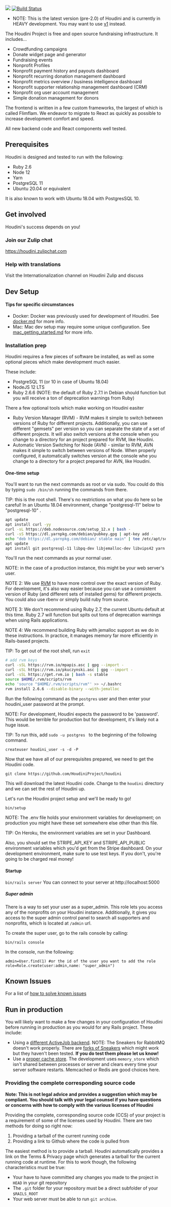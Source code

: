 [![](https://img.shields.io/badge/zulip-join_chat-brightgreen.svg)](https://houdini.zulipchat.com) [![Build Status](https://travis-ci.com/houdiniproject/houdini.svg?branch=master)](https://travis-ci.com/houdiniproject/houdini)

* NOTE: This is the latest version (pre-2.0) of Houdini and 
is currently in HEAVY development. You may want
to use 
[v1](https://github.com/houdiniproject/houdini/tree/1-0-stable) 
instead.


The Houdini Project is free and open source fundraising infrastructure. It includes...
- Crowdfunding campaigns
- Donate widget page and generator
- Fundraising events
- Nonprofit Profiles
- Nonprofit payment history and payouts dashboard
- Nonprofit recurring donation management dashboard
- Nonprofit metrics overview / business intelligence dashboard
- Nonprofit supporter relationship management dashboard (CRM)
- Nonprofit org user account management
- Simple donation management for donors

The frontend is written in a few custom frameworks, the largest of which is called Flimflam. 
We endeavor to migrate to React as quickly as possible to increase development
comfort and speed.

All new backend code and React components well tested.

## Prerequisites
Houdini is designed and tested to run with the following:
* Ruby 2.6
* Node 12
* Yarn
* PostgreSQL 11
* Ubuntu 20.04 or equivalent

It is also known to work with Ubuntu 18.04 with PostgresSQL 10.

## Get involved
Houdini's success depends on you!

### Join our Zulip chat
https://houdini.zulipchat.com

### Help with translations
Visit the Internationalization channel on Houdini Zulip and discuss

## Dev Setup
#### Tips for specific circumstances
* Docker: Docker was previously used for development of Houdini. 
See [docker.md](docs/docker.md) for more info.
* Mac: Mac dev setup may require some unique configuration. 
See [mac_getting_started.md](docs/mac_getting_started.md) for more info.

### Installation prep
Houdini requires a few pieces of software be installed, as well as some optional pieces
which make development much easier.

These include:

* PostgreSQL 11 (or 10 in case of Ubuntu 18.04)
* NodeJS 12 LTS
* Ruby 2.6.6 (NOTE: the default of Ruby 2.7.1 in Debian should 
function but you will receive a ton of deprecation
warnings from Ruby)

There a few optional tools which make working on Houdini
easiter
* Ruby Version Manager (RVM) - RVM makes it simple to switch
between versions of Ruby for different projects. Additionally, you can
use different "gemsets" per version so you can separate the
state of a set of different projects. It will also switch
versions at the console when you change to a directory for
an project prepared for RVM, like Houdini.
* Automatic Version Switching for Node (AVN) - similar to RVM, AVN makes it simple to switch between versions of Node. When
properly configured, it automatically switches version at
the console whe you change to a directory for a project
prepared for AVN, like Houdini.

#### One-time setup

You'll want to run the next commands as root or via sudo. You could do this by typing `sudo /bin/sh` running the commands from there.

TIP: this is the root shell. There's no restrictions on what you do here so be careful!
In an Ubuntu 18.04 environment, change "postgresql-11" below to "postgresql-10" .

```bash
apt update
apt install curl -yy
curl -sL https://deb.nodesource.com/setup_12.x | bash -
curl -sS https://dl.yarnpkg.com/debian/pubkey.gpg | apt-key add -
echo "deb https://dl.yarnpkg.com/debian/ stable main" | tee /etc/apt/sources.list.d/yarn.list
apt update
apt install git postgresql-11 libpq-dev libjemalloc-dev libvips42 yarn -yy
```

You'll run the next commands as your normal user.

NOTE: in the case of a production instance, this might be
your web server's user.

NOTE 2: We use [RVM](https://rvm.io) to have more control over the exact version of Ruby. For development, it's also way easier because you can
use a consistent version of Ruby (and different sets of installed gems) for different projects. You could also use rbenv
or simply build ruby from source.

NOTE 3: We don't recommend using Ruby 2.7, the current Ubuntu default at this time. Ruby 2.7 will function but spits out tons
of deprecation warnings when using Rails applications.

NOTE 4: We recommend building Ruby with jemalloc support as we 
do in these instructions. In practice, it manages memory far 
more efficiently in Rails-based projects.

TIP: To get out of the root shell, run `exit`

```bash
# add rvm keys
curl -sSL https://rvm.io/mpapis.asc | gpg --import -
curl -sSL https://rvm.io/pkuczynski.asc | gpg --import -
curl -sSL https://get.rvm.io | bash -s stable
source $HOME/.rvm/scripts/rvm
echo 'source "$HOME/.rvm/scripts/rvm"' >> ~/.bashrc
rvm install 2.6.6 --disable-binary --with-jemalloc
```

 Run the following command as the `postgres` user and then enter your houdini_user
 password at the prompt.

NOTE: For development, Houdini expects the password to be 'password'. This would be terrible
for production but for development, it's likely not a huge issue.

TIP: To run this, add `sudo -u postgres ` to the beginning of the following command.

`createuser houdini_user -s -d -P`

Now that we have all of our prerequisites prepared, we need to get the Houdini code.

`git clone https://github.com/HoudiniProject/houdini`

This will download the latest Houdini code. Change to the 
`houdini` directory and we can set the rest of Houdini up.

Let's run the Houdini project setup and we'll be ready to go!

```bash
bin/setup
```

NOTE: The .env file holds your environment variables for development; on production you might
have these set somewhere else other than this file.

TIP: On Heroku, the environment variables are set in your Dashboard.

Also, you should set the STRIPE_API_KEY and STRIPE_API_PUBLIC 
environment variables which you'd get from the Stripe 
dashboard. On your development environment, 
make sure to use test keys. If you don't, you're
going to be charged real money!

#### Startup
`bin/rails server`
You can connect to your server at http://localhost:5000

##### Super admin
There is a way to set your user as a super_admin. This role lets you access any of the nonprofits
on your Houdini instance. Additionally, it gives you access to the super admin control panel to search all supporters and
nonprofits, which is located at `/admin` url.
  
To create the super user, go to the rails console by calling:

`bin/rails console`

In the console, run the following:
 
```
admin=User.find(1) #or the id of the user you want to add the role
role=Role.create(user:admin,name: "super_admin")
```

## Known Issues
For a list of [how to solve known issues](docs/KNOWN_ISSUES.MD)


## Run in production
You will likely want to make a few changes in your configuration of Houdini before running in production as you
would for any Rails project. These include:

* Using a [different ActiveJob backend](https://guides.rubyonrails.org/active_job_basics.html). NOTE: The Sneakers for RabbitMQ doesn't 
work properly. There are 
[forks of Sneakers](https://github.com/veeqo/advanced-sneakers-activejob)
which might work but they haven't been tested. **If you do test
them please let us know!**
* Use a [proper cache store](https://guides.rubyonrails.org/caching_with_rails.html#cache-stores). The development uses
 `memory_store` which isn't shared between processes or server 
 and clears every time your server software restarts. Memcached 
 or Redis are good choices here.

### Providing the complete corresponding source code

**Note: This is not legal advice and provides a suggestion which may be compliant. You should talk with your legal counsel if you have
questions or concerns with how to comply with the various licenses of Houdini**

Providing the complete, corresponding source code (CCS) of your project is a requirement of some of the licenses used by Houdini. There are two methods for doing so right now:

1. Providing a tarball of the current running code
2. Providing a link to Github where the code is pulled from

The easiest method is to provide a tarball. Houdini automatically provides a link on the Terms & Privacy page which generates a tarball for the current running code at runtime.
For this to work though, the following characteristics must be true:

* Your have to have committed any changes you made to the project in `HEAD` in your git repository
* The `.git` folder for your repository must be a direct subfolder of your `$RAILS_ROOT`
* Your web server must be able to run `git archive`.